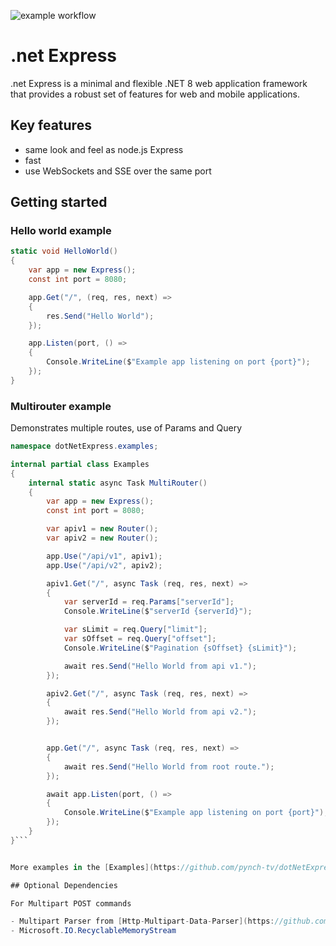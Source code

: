 ![example workflow](https://github.com/lathoub/dotNetExpress/actions/workflows/dotnet.yml/badge.svg)
# .net Express

.net Express is a minimal and flexible .NET 8 web application framework that provides a robust set of features for web and mobile applications.

## Key features
- same look and feel as node.js Express
- fast
- use WebSockets and SSE over the same port

## Getting started

### Hello world example

```cs
static void HelloWorld()
{
    var app = new Express();
    const int port = 8080;

    app.Get("/", (req, res, next) =>
    {
        res.Send("Hello World");
    });

    app.Listen(port, () =>
    {
        Console.WriteLine($"Example app listening on port {port}");
    });
}
```

### Multirouter example

Demonstrates multiple routes, use of Params and Query

```cs
namespace dotNetExpress.examples;

internal partial class Examples
{
    internal static async Task MultiRouter()
    {
        var app = new Express();
        const int port = 8080;

        var apiv1 = new Router();
        var apiv2 = new Router();

        app.Use("/api/v1", apiv1);
        app.Use("/api/v2", apiv2);

        apiv1.Get("/", async Task (req, res, next) =>
        {
            var serverId = req.Params["serverId"];
            Console.WriteLine($"serverId {serverId}");

            var sLimit = req.Query["limit"];
            var sOffset = req.Query["offset"];
            Console.WriteLine($"Pagination {sOffset} {sLimit}");

            await res.Send("Hello World from api v1.");
        });

        apiv2.Get("/", async Task (req, res, next) =>
        {
            await res.Send("Hello World from api v2.");
        });


        app.Get("/", async Task (req, res, next) =>
        {
            await res.Send("Hello World from root route.");
        });

        await app.Listen(port, () =>
        {
            Console.WriteLine($"Example app listening on port {port}");
        });
    }
}```


More examples in the [Examples](https://github.com/pynch-tv/dotNetExpress/tree/main/examples) folder

## Optional Dependencies

For Multipart POST commands

- Multipart Parser from [Http-Multipart-Data-Parser](https://github.com/Http-Multipart-Data-Parser/Http-Multipart-Data-Parser)
- Microsoft.IO.RecyclableMemoryStream
